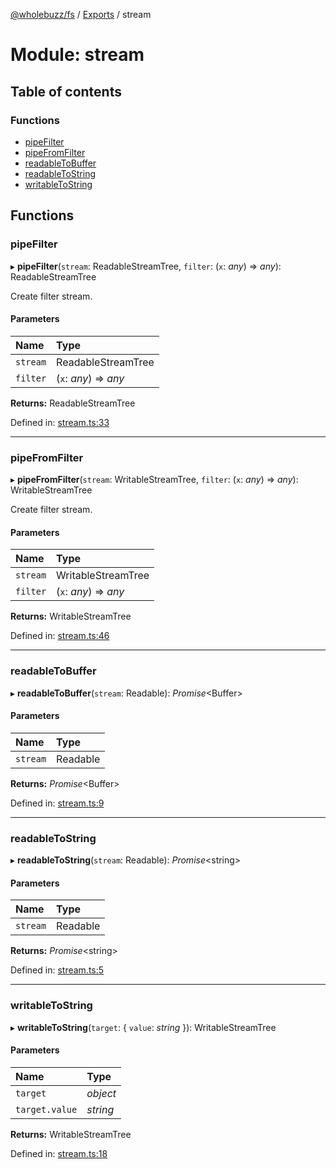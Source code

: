 [@wholebuzz/fs](../README.md) / [Exports](../modules.md) / stream

# Module: stream

## Table of contents

### Functions

- [pipeFilter](stream.md#pipefilter)
- [pipeFromFilter](stream.md#pipefromfilter)
- [readableToBuffer](stream.md#readabletobuffer)
- [readableToString](stream.md#readabletostring)
- [writableToString](stream.md#writabletostring)

## Functions

### pipeFilter

▸ **pipeFilter**(`stream`: ReadableStreamTree, `filter`: (`x`: *any*) => *any*): ReadableStreamTree

Create filter stream.

#### Parameters

| Name | Type |
| :------ | :------ |
| `stream` | ReadableStreamTree |
| `filter` | (`x`: *any*) => *any* |

**Returns:** ReadableStreamTree

Defined in: [stream.ts:33](https://github.com/wholebuzz/fs/blob/master/src/stream.ts#L33)

___

### pipeFromFilter

▸ **pipeFromFilter**(`stream`: WritableStreamTree, `filter`: (`x`: *any*) => *any*): WritableStreamTree

Create filter stream.

#### Parameters

| Name | Type |
| :------ | :------ |
| `stream` | WritableStreamTree |
| `filter` | (`x`: *any*) => *any* |

**Returns:** WritableStreamTree

Defined in: [stream.ts:46](https://github.com/wholebuzz/fs/blob/master/src/stream.ts#L46)

___

### readableToBuffer

▸ **readableToBuffer**(`stream`: Readable): *Promise*<Buffer\>

#### Parameters

| Name | Type |
| :------ | :------ |
| `stream` | Readable |

**Returns:** *Promise*<Buffer\>

Defined in: [stream.ts:9](https://github.com/wholebuzz/fs/blob/master/src/stream.ts#L9)

___

### readableToString

▸ **readableToString**(`stream`: Readable): *Promise*<string\>

#### Parameters

| Name | Type |
| :------ | :------ |
| `stream` | Readable |

**Returns:** *Promise*<string\>

Defined in: [stream.ts:5](https://github.com/wholebuzz/fs/blob/master/src/stream.ts#L5)

___

### writableToString

▸ **writableToString**(`target`: { `value`: *string*  }): WritableStreamTree

#### Parameters

| Name | Type |
| :------ | :------ |
| `target` | *object* |
| `target.value` | *string* |

**Returns:** WritableStreamTree

Defined in: [stream.ts:18](https://github.com/wholebuzz/fs/blob/master/src/stream.ts#L18)

